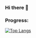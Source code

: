 ### Hi there 👋

<!--
**Riki1200/Riki1200** is a ✨ _special_ ✨ repository because its `README.md` (this file) appears on your GitHub profile.

Here are some ideas to get you started:

- 🔭 I’m currently working on ...
- 🌱 I’m currently learning ...
- 👯 I’m looking to collaborate on ...
- 🤔 I’m looking for help with ...
- 💬 Ask me about ...
- 📫 How to reach me: ...
- 😄 Pronouns: ...
- ⚡ Fun fact: ...
-->

### Progress:
[![Top Langs](https://github-readme-stats.vercel.app/api/top-langs/?username=Riki1200&layout=compact&theme=radical)](https://github.com/Riki1200/github-readme-stats)

